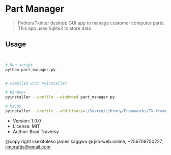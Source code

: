 # Part Manager

> Python/Tkinter desktop GUI app to manage customer computer parts. This app uses Sqlite3 to store data

## Usage

```bash


# Run script
python part_manager.py


# Compiled with Pyinstaller

# Windows
pyinstaller --onefile --windowed part_manager.py

# MacOS
pyinstaller --onefile --add-binary='/System/Library/Frameworks/Tk.framework/Tk':'tk' --add-binary='/System/Library/Frameworks/Tcl.framework/Tcl':'tcl' part_manager.py
```

- Version: 1.0.0
- License: MIT
- Author: Brad Traversy

@copy right ssekitoleko james kaggwa @ jim-web.online, +256709750227, jimcraftjs@gmail.com